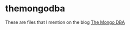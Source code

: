themongodba
===========

These are files that I mention on the blog [The Mongo DBA](http://themongodba.wordpress.com)


